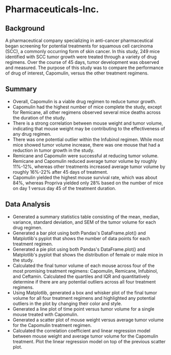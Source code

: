 
# Pharmaceuticals-Inc.

## Background 

A pharmaceutical company specializing in anti-cancer pharmaceutical began screening for potential treatments for squamous cell carcinoma (SCC), a commonly occurring form of skin cancer. In this study, 249 mice identified with SCC tumor growth were treated through a variety of drug regimens. Over the course of 45 days, tumor development was observed and measured. The purpose of this study was to compare the performance of drug of interest, Capomulin, versus the other treatment regimens. 

## Summary 

* Overall, Capomulin is a viable drug regimen to reduce tumor growth.
* Capomulin had the highest number of mice complete the study, except for Remicane, all other regimens observed several mice deaths across the duration of the study. 
* There is a strong correlation between mouse weight and tumor volume, indicating that mouse weight may be contributing to the effectiveness of any drug regimen.
* There was one potential outlier within the Infubinol regimen. While most mice showed tumor volume increase, there was one mouse that had a reduction in tumor growth in the study.
* Remicane and Capomulin were successful at reducing tumor volume. Remicane and Capomulin reduced average tumor volume by roughly 11%-12%, whereas other treatments increased average tumor volume by roughly 16%-22% after 45 days of treatment.
* Capomulin yielded the highest mouse survival rate, which was about 84%, whereas Propriva yielded only 28% based on the number of mice on day 1 versus day 45 of the treatment duration.

## Data Analysis  
* Generated a summary statistics table consisting of the mean, median, variance, standard deviation, and SEM of the tumor volume for each drug regimen.
* Generated a bar plot using both Pandas's DataFrame.plot() and Matplotlib's pyplot that shows the number of data points for each treatment regimen.
* Generated a pie plot using both Pandas's DataFrame.plot() and Matplotlib's pyplot that shows the distribution of female or male mice in the study.
* Calculated the final tumor volume of each mouse across four of the most promising treatment regimens: Capomulin, Remicane, Infubinol, and Ceftamin. Calculated the quartiles and IQR and quantitatively determine if there are any potential outliers across all four treatment regimens.
* Using Matplotlib, generated a box and whisker plot of the final tumor volume for all four treatment regimens and highlighted any potential outliers in the plot by changing their color and style.
* Generated a line plot of time point versus tumor volume for a single mouse treated with Capomulin.
* Generated a scatter plot of mouse weight versus average tumor volume for the Capomulin treatment regimen.
* Calculated the correlation coefficient and linear regression model between mouse weight and average tumor volume for the Capomulin treatment. Plot the linear regression model on top of the previous scatter plot.
